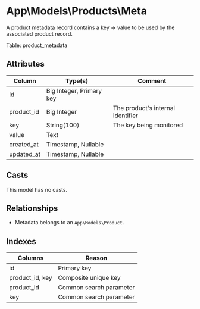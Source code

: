 # App\Models\Products\Meta

A product metadata record contains a key => value to be used by the associated product record.

Table: product_metadata

## Attributes
| Column     | Type(s)                  | Comment                           |
| ---------- | ------------------------ | --------------------------------- |
| id         | Big Integer, Primary key |
| product_id | Big Integer              | The product's internal identifier |
| key        | String(100)              | The key being monitored           |
| value      | Text                     |
| created_at | Timestamp, Nullable      |
| updated_at | Timestamp, Nullable      |

## Casts
This model has no casts.

## Relationships
- Metadata belongs to an `App\Models\Product`.

## Indexes
| Columns         | Reason                  |
| --------------- | ----------------------- |
| id              | Primary key             |
| product_id, key | Composite unique key    |
| product_id      | Common search parameter |
| key             | Common search parameter |
